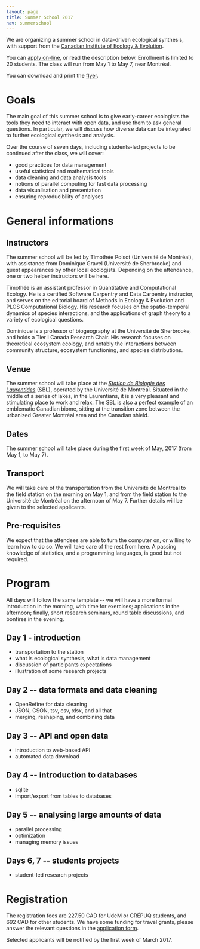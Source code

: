 ```yaml
---
layout: page
title: Summer School 2017
nav: summerschool
---
```


We are organizing a summer school in data-driven ecological synthesis,
with support from the [Canadian Institute of Ecology & Evolution][ciee].

You can [apply on-line][form], or read the description below. Enrollment is
limited to 20 students. The class will run from May 1 to May 7, near Montréal.

You can download and print the [flyer][flyer].

[flyer]: http://poisotlab.io/resources/ddes2017.pdf

# Goals

The main goal of this summer school is to give early-career ecologists the
tools they need to interact with open data, and use them to ask general
questions. In particular, we will discuss how diverse data can be integrated
to further ecological synthesis and analysis.

Over the course of seven days, including students-led projects to be continued
after the class, we will cover:

- good practices for data management
- useful statistical and mathematical tools
- data cleaning and data analysis tools
- notions of parallel computing for fast data processing
- data visualisation and presentation
- ensuring reproducibility of analyses

# General informations

## Instructors

The summer school will be led by Timothée Poisot (Université de Montréal),
with assistance from Dominique Gravel (Université de Sherbrooke) and guest
appearances by other local ecologists. Depending on the attendance, one or
two helper instructors will be here.

Timothée is an assistant professor in Quantitative and Computational
Ecology. He is a certified Software Carpentry and Data Carpentry instructor,
and serves on the editorial board of Methods in Ecology & Evolution and PLOS
Computational Biology. His research focuses on the spatio-temporal dynamics
of species interactions, and the applications of graph theory to a variety
of ecological questions.

Dominique is a professor of biogeography at the Université de Sherbrooke,
and holds a Tier I Canada Research Chair. His research focuses on theoretical
ecosystem ecology, and notably the interactions between community structure,
ecosystem functioning, and species distributions.

## Venue

The summer school will take place at the [*Station de Biologie des
Laurentides*][sbl] (SBL), operated by the Université de Montréal. Situated
in the middle of a series of lakes, in the Laurentians, it is a very pleasant
and stimulating place to work and relax. The SBL is also a perfect example
of an emblematic Canadian biome, sitting at the transition zone between the
urbanized Greater Montréal area and the Canadian shield.

## Dates

The summer school will take place during the first week of May, 2017 (from
May 1, to May 7).

## Transport

We will take care of the transportation from the Université de Montréal
to the field station on the morning on May 1, and from the field station to
the Université de Montréal on the afternoon of May 7. Further details will
be given to the selected applicants.

## Pre-requisites

We expect that the attendees are able to turn the computer on, or willing
to learn how to do so. We will take care of the rest from here. A passing
knowledge of statistics, and a programming languages, is good but not required.

# Program

All days will follow the same template -- we will have a more formal
introduction in the morning, with time for exercises; applications in the
afternoon; finally, short research seminars, round table discussions, and
bonfires in the evening.

## Day 1 - introduction

- transportation to the station
- what is ecological synthesis, what is data management
- discussion of participants expectations
- illustration of some research projects

## Day 2 -- data formats and data cleaning

- OpenRefine for data cleaning
- JSON, CSON, tsv, csv, xlsx, and all that
- merging, reshaping, and combining data

## Day 3 -- API and open data

- introduction to web-based API
- automated data download

## Day 4 -- introduction to databases

- sqlite
- import/export from tables to databases

## Day 5 -- analysing large amounts of data

- parallel processing
- optimization
- managing memory issues

## Days 6, 7 -- students projects

- student-led research projects

# Registration

The registration fees are 227.50 CAD for UdeM or CRÉPUQ students, and 692
CAD for other students. We have some funding for travel grants, please answer
the relevant questions in the [application form][form].

Selected applicants will be notified by the first week of March 2017.

[ciee]: http://www.ciee-icee.com/
[form]: https://docs.google.com/forms/d/1deKwzuO2Kr7_KDG1s2SnYdG3WP3afkew1qA-75Jbxog
[sbl]: http://www.sbl.umontreal.ca/index.html
